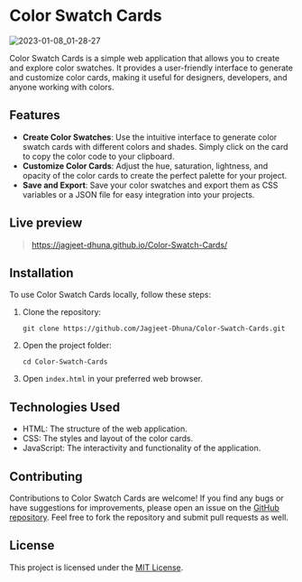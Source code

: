 # Color Swatch Cards

![2023-01-08_01-28-27](https://user-images.githubusercontent.com/48265165/211176725-c03cafab-4014-448e-a15a-ca63ea66207d.gif)

Color Swatch Cards is a simple web application that allows you to create and explore color swatches. It provides a user-friendly interface to generate and customize color cards, making it useful for designers, developers, and anyone working with colors.

## Features

- **Create Color Swatches**: Use the intuitive interface to generate color swatch cards with different colors and shades. Simply click on the card to copy the color code to your clipboard.
- **Customize Color Cards**: Adjust the hue, saturation, lightness, and opacity of the color cards to create the perfect palette for your project.
- **Save and Export**: Save your color swatches and export them as CSS variables or a JSON file for easy integration into your projects.

## Live preview
> https://jagjeet-dhuna.github.io/Color-Swatch-Cards/

## Installation

To use Color Swatch Cards locally, follow these steps:

1. Clone the repository:
   ```
   git clone https://github.com/Jagjeet-Dhuna/Color-Swatch-Cards.git
   ```

2. Open the project folder:
   ```
   cd Color-Swatch-Cards
   ```

3. Open `index.html` in your preferred web browser.

## Technologies Used

- HTML: The structure of the web application.
- CSS: The styles and layout of the color cards.
- JavaScript: The interactivity and functionality of the application.

## Contributing

Contributions to Color Swatch Cards are welcome! If you find any bugs or have suggestions for improvements, please open an issue on the [GitHub repository](https://github.com/Jagjeet-Dhuna/Color-Swatch-Cards/issues). Feel free to fork the repository and submit pull requests as well.

## License

This project is licensed under the [MIT License](https://github.com/Jagjeet-Dhuna/Color-Swatch-Cards/blob/main/LICENSE).
